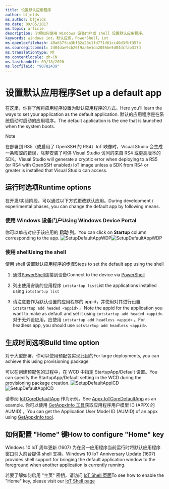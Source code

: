 ```yaml
---
title: 设置默认应用程序
author: bfjelds
ms.author: bfjelds
ms.date: 09/05/2017
ms.topic: article
description: 了解如何使用 Windows 设备门户或 shell 设置默认应用程序。
keywords: windows iot，默认应用，PowerShell，iot
ms.openlocfilehash: 49a637fca3bf82a23c1fd771d61cc40d3fbf357b
ms.sourcegitcommit: 2d04dae9cb26f9aa6e1da2056be5d04dcfab317d
ms.translationtype: MT
ms.contentlocale: zh-CN
ms.lasthandoff: 09/18/2020
ms.locfileid: "90782439"
---
```

# <a name="set-up-a-default-app"></a><span data-ttu-id="b50b7-104">设置默认应用程序</span><span class="sxs-lookup"><span data-stu-id="b50b7-104">Set up a default app</span></span>
<span data-ttu-id="b50b7-105">在这里，你将了解将应用程序设置为默认应用程序的方式。</span><span class="sxs-lookup"><span data-stu-id="b50b7-105">Here you'll learn the ways to set your application as the default application.</span></span> <span data-ttu-id="b50b7-106">默认的应用程序是在系统启动时启动的应用程序。</span><span class="sxs-lookup"><span data-stu-id="b50b7-106">The default application is the one that is launched when the system boots.</span></span>  

> [!NOTE]
> <span data-ttu-id="b50b7-107">在部署到 RS5（或启用了 OpenSSH 的 RS4）IoT 映像时，Visual Studio 会生成一条晦涩的错误，除非安装了可供 Visual Studio 访问的来自 RS4 或更高版本的 SDK。</span><span class="sxs-lookup"><span data-stu-id="b50b7-107">Visual Studio will generate a cryptic error when deploying to a RS5 (or RS4 with OpenSSH enabled) IoT image unless a SDK from RS4 or greater is installed that Visual Studio can access.</span></span>

## <a name="runtime-options"></a><span data-ttu-id="b50b7-108">运行时选项</span><span class="sxs-lookup"><span data-stu-id="b50b7-108">Runtime options</span></span>

<span data-ttu-id="b50b7-109">在开发/实验阶段，可以通过以下方式更改默认应用。</span><span class="sxs-lookup"><span data-stu-id="b50b7-109">During development / experimental phases, you can change the default app by following means.</span></span>

### <a name="using-windows-device-portal"></a><span data-ttu-id="b50b7-110">使用 Windows 设备门户</span><span class="sxs-lookup"><span data-stu-id="b50b7-110">Using Windows Device Portal</span></span>

<span data-ttu-id="b50b7-111">你可以单击对应于该应用的 **启动** 列。</span><span class="sxs-lookup"><span data-stu-id="b50b7-111">You can click on **Startup** column corresponding to the app.</span></span>
<span data-ttu-id="b50b7-112">![SetupDefaultAppWDP](../media/SetupDefaultApp/DefaultAppWDP.png)</span><span class="sxs-lookup"><span data-stu-id="b50b7-112">![SetupDefaultAppWDP](../media/SetupDefaultApp/DefaultAppWDP.png)</span></span>

### <a name="using-the-shell"></a><span data-ttu-id="b50b7-113">使用 shell</span><span class="sxs-lookup"><span data-stu-id="b50b7-113">Using the shell</span></span>

<span data-ttu-id="b50b7-114">使用 shell 设置默认应用程序的步骤</span><span class="sxs-lookup"><span data-stu-id="b50b7-114">Steps to set the default app using the shell</span></span> 

1. <span data-ttu-id="b50b7-115">通过[PowerShell](../connect-your-device/PowerShell.md)连接到设备</span><span class="sxs-lookup"><span data-stu-id="b50b7-115">Connect to the device via [PowerShell](../connect-your-device/PowerShell.md)</span></span>

2. <span data-ttu-id="b50b7-116">列出使用安装的应用程序 `iotstartup list`</span><span class="sxs-lookup"><span data-stu-id="b50b7-116">List the applications installed using `iotstartup list`</span></span>

3. <span data-ttu-id="b50b7-117">请注意要作为默认设置的应用程序的 appid，并使用对其进行设置 `iotstartup add headed <appid>` 。</span><span class="sxs-lookup"><span data-stu-id="b50b7-117">Note the appid for the application you want to make as default and set it using `iotstartup add headed <appid>`.</span></span> <span data-ttu-id="b50b7-118">对于无外设应用，应使用 `iotstartup add headless <appid>` 。</span><span class="sxs-lookup"><span data-stu-id="b50b7-118">For headless app, you should use `iotstartup add headless <appid>`.</span></span>


## <a name="build-time-option"></a><span data-ttu-id="b50b7-119">生成时间选项</span><span class="sxs-lookup"><span data-stu-id="b50b7-119">Build time option</span></span>

<span data-ttu-id="b50b7-120">对于大型部署，你可以使用预配包实现此目的</span><span class="sxs-lookup"><span data-stu-id="b50b7-120">For large deployments, you can achieve this using provisioning package</span></span>

<span data-ttu-id="b50b7-121">可以在创建预配包的过程中，在 WCD 中指定 StartupApp/Default 设置。</span><span class="sxs-lookup"><span data-stu-id="b50b7-121">You can specify the StartupApp/Default setting in the WCD during the provisioning package creation.</span></span>
<span data-ttu-id="b50b7-122">![SetupDefaultAppICD](../media/SetupDefaultApp/DefaultAppICD.png)</span><span class="sxs-lookup"><span data-stu-id="b50b7-122">![SetupDefaultAppICD](../media/SetupDefaultApp/DefaultAppICD.png)</span></span>

<span data-ttu-id="b50b7-123">请参阅 [IoTCoreDefaultApp](https://github.com/ms-iot/iot-adk-addonkit/tree/master/Workspace/Source-arm/Packages/Appx.IoTCoreDefaultApp/customizations.xml) 作为示例。</span><span class="sxs-lookup"><span data-stu-id="b50b7-123">See [Appx.IoTCoreDefaultApp](https://github.com/ms-iot/iot-adk-addonkit/tree/master/Workspace/Source-arm/Packages/Appx.IoTCoreDefaultApp/customizations.xml) as an example.</span></span> <span data-ttu-id="b50b7-124">你可以使用 [GetAppxInfo 工具](https://github.com/ms-iot/iot-adk-addonkit/tree/master/Tools/GetAppxInfo.exe)获取应用程序用户模型 ID (APPX 的 AUMID) 。</span><span class="sxs-lookup"><span data-stu-id="b50b7-124">You can get the Application User Model ID (AUMID) of an appx using [GetAppxInfo tool](https://github.com/ms-iot/iot-adk-addonkit/tree/master/Tools/GetAppxInfo.exe).</span></span>

## <a name="how-to-configure-home-key"></a><span data-ttu-id="b50b7-125">如何配置 "Home" 键</span><span class="sxs-lookup"><span data-stu-id="b50b7-125">How to configure "Home" key</span></span>

<span data-ttu-id="b50b7-126">Windows 10 IoT 周年更新 (1607) 为在另一应用程序当前运行时将默认应用程序窗口引入前台提供 shell 支持。</span><span class="sxs-lookup"><span data-stu-id="b50b7-126">Windows 10 IoT Anniversary Update (1607) provides shell support for bringing the default application window to the foreground when another application is currently running.</span></span>

<span data-ttu-id="b50b7-127">若要了解如何启用 "主页" 密钥，请访问 [IoT Shell 页面](https://docs.microsoft.com/windows/iot-core/develop-your-app/iotcoreshell#switching-between-apps-with-hid-injection-keys)</span><span class="sxs-lookup"><span data-stu-id="b50b7-127">To see how to enable the "Home" key, please visit our [IoT Shell page](https://docs.microsoft.com/windows/iot-core/develop-your-app/iotcoreshell#switching-between-apps-with-hid-injection-keys)</span></span>
